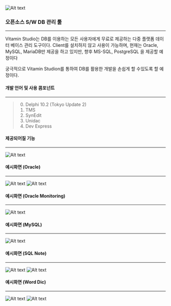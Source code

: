 ![Alt text](https://cafefiles.pstatic.net/20101117_201/21805869_1289981360001_mFEkAu_png/21805869_170920001.png)

### 오픈소스 S/W DB 관리 툴
* * *

Vitamin Studio는 DB를 이용하는 모든 사용자에게 무료로 제공하는 다중 플랫폼 데이터 베이스 관리 도구이다.
Client를 설치하지 않고 사용이 가능하며, 현재는 Oracle, MySQL, MariaDB만 제공을 하고 있지만,
향후 MS-SQL, PostgreSQL 을 제공할 예정이다 

궁극적으로 Vitamin Studion를 통하여 DB를 활용한 개발을 손쉽게 할 수있도록 할 예정이다.

#### 개발 언어 및 사용 콤포넌트
* * *
> 0. Delphi 10.2 (Tokyo Update 2)
> 1. TMS
> 2. SynEdit
> 3. Unidac
> 4. Dev Express

#### 제공되어질 기능
* * *
![Alt text](https://postfiles.pstatic.net/20141127_124/dmzone75_1417069824341sL5xp_PNG/VitaminProject.png?type=w3)

#### 예시화면 (Oracle)
* * *
![Alt text](https://postfiles.pstatic.net/20141127_269/dmzone75_1417069857221SlqH6_PNG/MultiSQL.png?type=w3)
![Alt text](https://postfiles.pstatic.net/20141127_244/dmzone75_1417069857503yNEwF_PNG/VitaminQueryEditor.png?type=w3)

#### 예시화면 (Oracle Monitoring)
* * *
![Alt text](http://blogfiles.naver.net/MjAxODAzMjhfMTYy/MDAxNTIyMTY3MTYxNTE5.G2ZH7q4INcFDQ17OGdp-_07W0NjLW5LH8unr07j8vE4g.kCXS3-EG5CCEGJLhIcFEMqhPmGXHjkTIrIqJoGqjTwYg.PNG.dmzone75/2018-03-28_%EC%98%A4%EC%A0%84_1-10-21.png)

#### 예시화면 (MySQL)
* * *
![Alt text](https://postfiles.pstatic.net/20141127_180/dmzone75_1417070712461U2dc5_PNG/VitaminMySQL.png?type=w3)

#### 예시화면 (SQL Note)
* * *
![Alt text](https://postfiles.pstatic.net/20141014_54/dmzone75_14132601780278eQOY_PNG/VitaminSQLNote_%B1%E2%B4%C9.png?type=w3)
![Alt text](https://postfiles.pstatic.net/20141014_101/dmzone75_1413261038194dmdpD_PNG/VitaminSQLNote.png?type=w3)

#### 예시화면 (Word Dic)
* * *
![Alt text](https://postfiles.pstatic.net/20141127_67/dmzone75_1417072701796StRJa_PNG/%B4%DC%BE%EE%BB%E7%C0%FC.png?type=w3)
![Alt text](https://postfiles.pstatic.net/20141127_23/dmzone75_1417072702026YUxU4_PNG/%BF%EB%BE%EE%BB%E7%C0%FC.png?type=w3)
